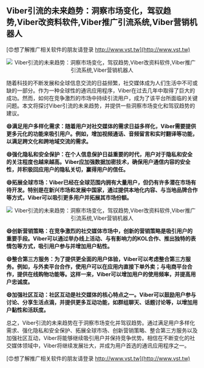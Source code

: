 ## **Viber引流的未来趋势：洞察市场变化，驾驭趋势,Viber改资料软件,Viber推广引流系统,Viber营销机器人**

[😍想了解推广相关软件的朋友请登录 http://www.vst.tw](http://www.vst.tw)

 <center><img src="https://vst.tw/MP4/tuiguang/png/8.png" alt="Viber引流的未来趋势：洞察市场变化，驾驭趋势,Viber改资料软件,Viber推广引流系统,Viber营销机器人"></center>

随着科技的不断发展和全球信息交流的日益频繁，社交媒体成为人们生活中不可或缺的一部分。作为一种全球性的通讯应用程序，Viber在过去几年中取得了巨大的成功。然而，如何在竞争激烈的市场中持续引流用户，成为了该平台所面临的关键问题。本文将探讨Viber引流的未来趋势，并提供一些洞察市场变化和驾驭趋势的建议。

**😄满足用户多样化需求：随着用户对社交媒体的需求日益多样化，Viber需要提供更多元化的功能来吸引用户。例如，增加视频通话、音频留言和实时翻译等功能，以满足跨文化和跨地域交流的需求。**

**😄强化隐私和安全保护：在个人信息保护日益重要的时代，用户对于隐私和安全的关注程度也越来越高。Viber应加强数据加密技术，确保用户通信内容的安全性，并积极回应用户的隐私关切，赢得用户的信任。**

**😄拓展全球市场：Viber已经在全球范围内拥有大量用户，但仍有许多潜在市场有待开发。特别是在新兴市场和发展中国家，通过提供本地化内容、与当地品牌合作等方式，Viber可以吸引更多用户并拓展其市场份额。**

 <center><img src="https://vst.tw/MP4/tuiguang/png/3.png" alt="Viber引流的未来趋势：洞察市场变化，驾驭趋势,Viber改资料软件,Viber推广引流系统,Viber营销机器人"></center>

**😄创新营销策略：在竞争激烈的社交媒体市场中，创新的营销策略是吸引用户的重要手段。Viber可以通过举办线上活动、与有影响力的KOL合作、推出独特的表情包等方式，吸引用户参与并增加用户粘性。**

**😄整合第三方服务：为了提供更全面的用户体验，Viber可以考虑整合第三方服务。例如，与外卖平台合作，使用户可以在应用内直接下单外卖；与电商平台合作，提供在线购物功能等。这样一来，Viber可以增加用户的使用频率，并提高用户忠诚度。**

**😄加强社区互动：社区互动是社交媒体的核心特点之一。Viber可以鼓励用户参与讨论、分享生活点滴，并提供更多互动功能，如群组聊天、话题讨论等，以增加用户黏性和活跃度。**

总之，Viber引流的未来趋势在于洞察市场变化并驾驭趋势。通过满足用户多样化需求、强化隐私和安全保护、拓展全球市场、创新营销策略、整合第三方服务以及加强社区互动，Viber将能够继续吸引用户并保持竞争优势。相信在不断变化的社交媒体领域中，Viber将继续发展壮大，并成为用户首选的通讯应用程序之一。

[😍想了解推广相关软件的朋友请登录 http://www.vst.tw](http://www.vst.tw)



